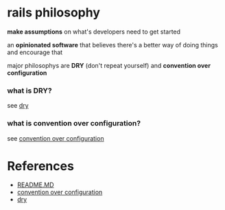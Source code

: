 # rails philosophy

**make assumptions** on what's developers need to get started

an **opinionated software** that believes there's a better way of doing things and encourage that

major philosophys are **DRY** (don't repeat yourself) and **convention over configuration**




### what is DRY?

see [dry](./dry.md)




### what is convention over configuration?

see [convention over configuration](./convention%20over%20configuration.md)




# References

- [README.MD](./../README.md)
- [convention over configuration](./convention%20over%20configuration.md)
- [dry](./dry.md)